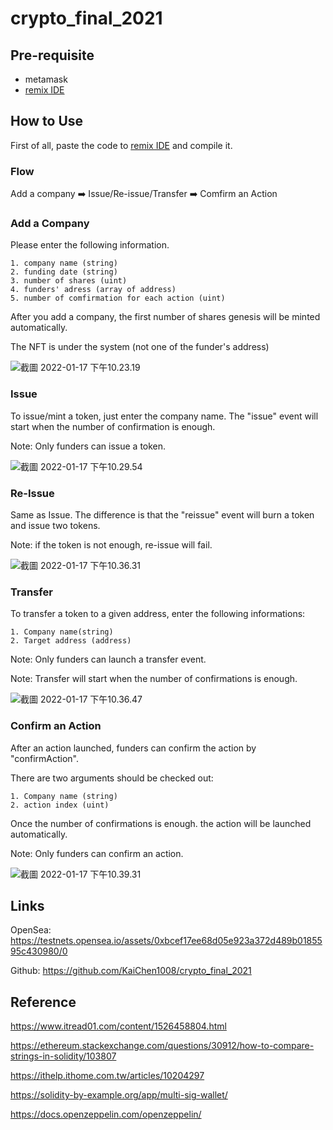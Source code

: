 # crypto_final_2021



## Pre-requisite

- metamask
- [remix IDE](https://remix.ethereum.org/)

## How to Use

First of all, paste the code to [remix IDE](https://remix.ethereum.org/) and compile it.

### Flow

Add a company ➡️  Issue/Re-issue/Transfer ➡️ Comfirm an Action

### Add a Company

Please enter the following information. 

```
1. company name (string)
2. funding date (string)
3. number of shares (uint)
4. funders' adress (array of address)
5. number of comfirmation for each action (uint)
```

After you add a company, the first number of shares genesis will be minted automatically.

The NFT is under the system (not one of the funder's address)

![截圖 2022-01-17 下午10.23.19](https://s2.loli.net/2022/01/17/hezNtoZT4DvburU.png)



### Issue

To issue/mint a token, just enter the company name. The "issue" event will start when the number of confirmation is enough.

Note: Only funders can issue a token. 

![截圖 2022-01-17 下午10.29.54](https://s2.loli.net/2022/01/17/VGkLdcIlSMJ1v2C.png)

### Re-Issue

Same as Issue. The difference is that the "reissue" event will burn a token and issue two tokens.

Note: if the token is not enough, re-issue will fail.

![截圖 2022-01-17 下午10.36.31](https://s2.loli.net/2022/01/17/pPcXYFENzm2t67W.png)

### Transfer

To transfer a token to a given address, enter the following informations:

```
1. Company name(string)
2. Target address (address)
```

Note: Only funders can launch a transfer event.

Note: Transfer will start when the number of confirmations is enough.

![截圖 2022-01-17 下午10.36.47](https://s2.loli.net/2022/01/17/juAoO4UCmn5Z1gM.png)

### Confirm an Action

After an action launched, funders can confirm the action by "confirmAction".

There are two arguments should be checked out:

```
1. Company name (string)
2. action index (uint)
```

Once the number of confirmations is enough. the action will be launched automatically.

Note: Only funders can confirm an action.

![截圖 2022-01-17 下午10.39.31](https://s2.loli.net/2022/01/17/jXzHOYcKt4VyvZa.png)



## Links

OpenSea: https://testnets.opensea.io/assets/0xbcef17ee68d05e923a372d489b0185595c430980/0 

Github: https://github.com/KaiChen1008/crypto_final_2021

## Reference

https://www.itread01.com/content/1526458804.html

https://ethereum.stackexchange.com/questions/30912/how-to-compare-strings-in-solidity/103807

https://ithelp.ithome.com.tw/articles/10204297

https://solidity-by-example.org/app/multi-sig-wallet/

https://docs.openzeppelin.com/openzeppelin/
